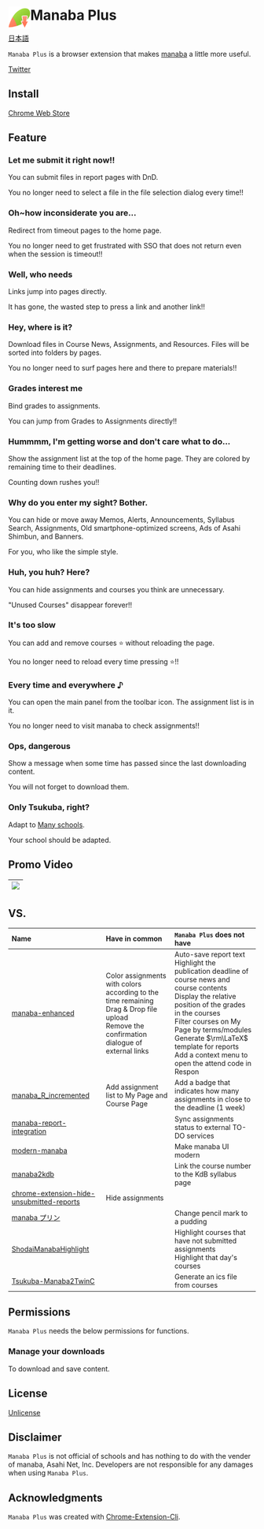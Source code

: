 # <img src="./public/prod/img/icon-mp-128.png" width="45" align="left">Manaba Plus

[日本語](README.ja.md)

`Manaba Plus` is a browser extension that makes [manaba](https://manaba.jp/) a little more useful.

[Twitter](https://twitter.com/manaba_plus)

## Install

[Chrome Web Store](https://chrome.google.com/webstore/detail/manaba-downloader/aeidkdokanbhoefbgaadaicdmggdeegf?hl=ja)

## Feature

### Let me submit it right now!!

You can submit files in report pages with DnD.

You no longer need to select a file in the file selection dialog every time!!

### Oh~how inconsiderate you are...

Redirect from timeout pages to the home page.

You no longer need to get frustrated with SSO that does not return even when the session is timeout!!

### Well, who needs

Links jump into pages directly.

It has gone, the wasted step to press a link and another link!!

### Hey, where is it?

Download files in Course News, Assignments, and Resources.
Files will be sorted into folders by pages.

You no longer need to surf pages here and there to prepare materials!!

### Grades interest me

Bind grades to assignments.

You can jump from Grades to Assignments directly!!

### Hummmm, I'm getting worse and don't care what to do...

Show the assignment list at the top of the home page.
They are colored by remaining time to their deadlines.

Counting down rushes you!!

### Why do you enter my sight? Bother.

You can hide or move away Memos, Alerts, Announcements, Syllabus Search, Assignments, Old smartphone-optimized screens, Ads of Asahi Shimbun, and Banners.

For you, who like the simple style.

### Huh, you huh? Here?

You can hide assignments and courses you think are unnecessary.

"Unused Courses" disappear forever!!

### It's too slow

You can add and remove courses ⭐ without reloading the page.

You no longer need to reload every time pressing ⭐!!

### Every time and everywhere ♪

You can open the main panel from the toolbar icon.
The assignment list is in it.

You no longer need to visit manaba to check assignments!!

### Ops, dangerous

Show a message when some time has passed since the last downloading content.

You will not forget to download them.

### Only Tsukuba, right?

Adapt to [Many schools](host-list.md).

Your school should be adapted.

## Promo Video

| <a href="https://www.youtube.com/watch?v=BmCXfWZzhks" rel="some text"><img src="http://img.youtube.com/vi/BmCXfWZzhks/mqdefault.jpg"></a> |
| ----------------------------------------------------------------------------------------------------------------------------------------- |

## VS.

| Name                                                                                                                                | Have in common                                                                                                                                 | `Manaba Plus` does not have                                                                                                                                                                                                                                                                                     |
| :---------------------------------------------------------------------------------------------------------------------------------- | :--------------------------------------------------------------------------------------------------------------------------------------------- | :-------------------------------------------------------------------------------------------------------------------------------------------------------------------------------------------------------------------------------------------------------------------------------------------------------------- |
| [manaba-enhanced](https://github.com/manaba-enhanced-for-tsukuba/manaba-enhanced)                                                   | Color assignments with colors according to the time remaining<br>Drag & Drop file upload<br>Remove the confirmation dialogue of external links | Auto-save report text<br>Highlight the publication deadline of course news and course contents<br>Display the relative position of the grades in the courses<br>Filter courses on My Page by terms/modules<br>Generate $\rm\LaTeX$ template for reports<br>Add a context menu to open the attend code in Respon |
| [manaba_R_incremented](https://github.com/xryuseix/manaba_R_incremented)                                                            | Add assignment list to My Page and Course Page                                                                                                 | Add a badge that indicates how many assignments in close to the deadline (1 week)                                                                                                                                                                                                                               |
| [manaba-report-integration](https://github.com/twin-te/manaba-report-integration)                                                   |                                                                                                                                                | Sync assignments status to external TO-DO services                                                                                                                                                                                                                                                              |
| [modern-manaba](https://github.com/itsu-dev/modern-manaba)                                                                          |                                                                                                                                                | Make manaba UI modern                                                                                                                                                                                                                                                                                           |
| [manaba2kdb](https://github.com/smasato/manaba2kdb)                                                                                 |                                                                                                                                                | Link the course number to the KdB syllabus page                                                                                                                                                                                                                                                                 |
| [chrome-extension-hide-unsubmitted-reports](https://github.com/ktchnm/chrome-extension-hide-unsubmitted-reports)                    | Hide assignments                                                                                                                               |                                                                                                                                                                                                                                                                                                                 |
| [manaba プリン](https://chrome.google.com/webstore/detail/manaba%E3%83%97%E3%83%AA%E3%83%B3/nfkdncijndacbogemomolibmnmklhndl?hl=ja) |                                                                                                                                                | Change pencil mark to a pudding                                                                                                                                                                                                                                                                                 |
| [ShodaiManabaHighlight](https://chrome.google.com/webstore/detail/shodaimanabahighlight/dbiedhjfponkhcehojameaacnpkfebff?hl=ja)     |                                                                                                                                                | Highlight courses that have not submitted assignments<br>Highlight that day's courses                                                                                                                                                                                                                           |
| [Tsukuba-Manaba2TwinC](https://github.com/Mimori256/Manaba2TwinC)                                                                   |                                                                                                                                                | Generate an ics file from courses                                                                                                                                                                                                                                                                               |

## Permissions

`Manaba Plus` needs the below permissions for functions.

### Manage your downloads

To download and save content.

## License

[Unlicense](LICENSE)

## Disclaimer

`Manaba Plus` is not official of schools and has nothing to do with the vender of manaba, Asahi Net, Inc.
Developers are not responsible for any damages when using `Manaba Plus`.

## Acknowledgments

`Manaba Plus` was created with [Chrome-Extension-Cli](https://github.com/dutiyesh/chrome-extension-cli).
